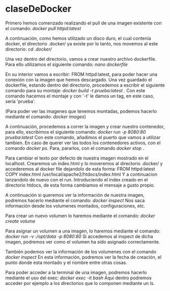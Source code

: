 # claseDeDocker

Primero hemos comenzado realizando el pull de una imagen existente con el comando:
  *docker pull httpd:latest*

A continuación, como hemos utilizado un disco duro, el cual contenía docker, el directorio .docker/ ya existe por lo tanto, nos movemos al este directorio:
  *cd .docker/*
  
Una vez dentro del directorio, vamos a crear nuestro archivo dockerfile. Para ello utilizamos el siguiente comando:
  *nano dockerfile*
  
En su interior vamos a escribir: FROM httpd:latest, para poder hacer una conexión con la imagen que hemos descargado.
Una vez guardado el dockerfile, estando dentro del directorio, procedemos a escribir el siguiente comando para su montaje:
  *docker build -t prueba:latest .* Con este comando hacemos el montaje y con '-t' le damos un tag, en este caso, sería 'prueba'.
  
  
(Para poder ver las imagenes que tenemos montadas, podemos hacerlo mediante el comando: *docker images*)

A continuación, procedemos a correr la imagen y crear nuestro contenedor, para ello, escribimos el siguiente comando:
  *docker run -p 8080:80 prueba:latest*
Con este comando, añadimos el puerto que vamos a utilizar tambien.
En caso de querer ver las todos los contenedores activos, con el comando *docker ps*.
Para, pararlos, con el comando *docker stop <id>*.
  
Para cambiar el texto por defecto de nuestra imagen mostrado en el localhost. Crearemos un index.html y lo moveremos al directorio .docker/ y accederemos al docker file
dejandolo de esta forma: FROM httpd:latest
                         COPY index.html /usr/local/apache2/htdocs/index.html
Y a continuacion lanzandolo de nuevo con el run.
Introduciendo el index creado en el directorio htdocs, de esta forma cambiamos el mensaje a gusto propio.
  
 
A continuación si queremos ver la información de nuestra imagen, podremos hacerlo mediante el comando: 
  *docker inspect <id imagen>*
Nos saca información desde los volumenes montados, configuraciones, etc.

Para crear un nuevo volumen lo haremos mediante el comando: *docker create volume <nombrevolumen>*

Para asignar un volumen a una imagen, lo haremos mediante el comando:
  *docker run -v <nombrevolumen>:/opt/data -p 8080:80 <nombreimagen>*
Si accedemos al inspect de dicha imagen, podremos ver como el volumen ha sido asignado correctamente.

  
También podemos ver la información de los volumenes con el comando *docker inspect <nombrevolumen>*
En esta información, podremos ver la fecha de creación, el punto donde esta montado y el nombre entre otras cosas.

Para poder acceder a la terminal de una imagen, podremos hacerlo mediante el uso del exec: *docker exec -it <iddeimagen> bash*
Aqui dentro podremos acceder por ejemplo a los directorios que lo componen mediante un ls.
 

